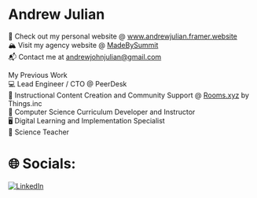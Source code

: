 # Andrew Julian

 💼 Check out my personal website @ www.andrewjulian.framer.website <br>
 🏔️ Visit my agency website @ [MadeBySummit](https://www.madebysummit.com) <br>
 📬 Contact me at andrewjohnjulian@gmail.com <br>

 My Previous Work <br>
 💻 Lead Engineer / CTO @ PeerDesk <br>
 📱 Instructional Content Creation and Community Support @ [Rooms.xyz](https://www.rooms.xyz) by Things.inc <br>
 🍎 Computer Science Curriculum Developer and Instructor <br>
 🖥️ Digital Learning and Implementation Specialist <br>
 🔬 Science Teacher

# 🌐 Socials:
[![LinkedIn](https://img.shields.io/badge/LinkedIn-%230077B5.svg?logo=linkedin&logoColor=white)](https://linkedin.com/in/andrewjohnjulian) 







